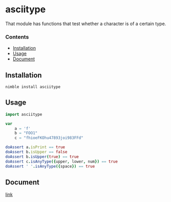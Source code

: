# asciitype
That module has functions that test whether a character is of a certain type.

### Contents
* [Installation](#Installation)
* [Usage](#Usage)
* [Document](#Document)

## Installation
```
nimble install asciitype
```

## Usage
```nim
import asciitype

var
    a = 'f'
    b = "FOO1"
    c = "fhioeFKOhu47893joi983FFd"

doAssert a.isPrint == true
doAssert b.isUpper == false
doAssert b.isUpper(true) == true
doAssert c.isAnyType({upper, lower, num}) == true
doAssert ' '.isAnyType({space}) == true
```

## Document
[link](doc/asciitype.html)